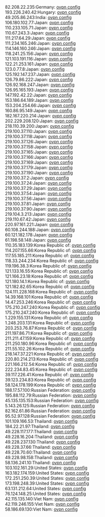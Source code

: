 82.208.22.235:Germany: [ovpn config](vpn/82_208_22_235.ovpn)  
193.226.240.42:Hungary: [ovpn config](vpn/193_226_240_42.ovpn)  
49.205.86.243:India: [ovpn config](vpn/49_205_86_243.ovpn)  
106.180.102.77:Japan: [ovpn config](vpn/106_180_102_77.ovpn)  
110.233.105.71:Japan: [ovpn config](vpn/110_233_105_71.ovpn)  
110.67.243.3:Japan: [ovpn config](vpn/110_67_243_3.ovpn)  
111.217.64.29:Japan: [ovpn config](vpn/111_217_64_29.ovpn)  
111.234.165.246:Japan: [ovpn config](vpn/111_234_165_246.ovpn)  
114.146.160.246:Japan: [ovpn config](vpn/114_146_160_246.ovpn)  
118.241.25.156:Japan: [ovpn config](vpn/118_241_25_156.ovpn)  
121.103.191.116:Japan: [ovpn config](vpn/121_103_191_116.ovpn)  
122.21.253.161:Japan: [ovpn config](vpn/122_21_253_161.ovpn)  
123.0.77.8:Japan: [ovpn config](vpn/123_0_77_8.ovpn)  
125.192.147.237:Japan: [ovpn config](vpn/125_192_147_237.ovpn)  
126.79.86.222:Japan: [ovpn config](vpn/126_79_86_222.ovpn)  
126.92.168.247:Japan: [ovpn config](vpn/126_92_168_247.ovpn)  
126.95.165.193:Japan: [ovpn config](vpn/126_95_165_193.ovpn)  
147.192.42.22:Japan: [ovpn config](vpn/147_192_42_22.ovpn)  
153.186.64.189:Japan: [ovpn config](vpn/153_186_64_189.ovpn)  
153.204.254.66:Japan: [ovpn config](vpn/153_204_254_66.ovpn)  
160.86.95.149:Japan: [ovpn config](vpn/160_86_95_149.ovpn)  
182.167.220.214:Japan: [ovpn config](vpn/182_167_220_214.ovpn)  
202.229.208.120:Japan: [ovpn config](vpn/202_229_208_120.ovpn)  
218.110.39.200:Japan: [ovpn config](vpn/218_110_39_200.ovpn)  
219.100.37.110:Japan: [ovpn config](vpn/219_100_37_110.ovpn)  
219.100.37.118:Japan: [ovpn config](vpn/219_100_37_118.ovpn)  
219.100.37.126:Japan: [ovpn config](vpn/219_100_37_126.ovpn)  
219.100.37.158:Japan: [ovpn config](vpn/219_100_37_158.ovpn)  
219.100.37.165:Japan: [ovpn config](vpn/219_100_37_165.ovpn)  
219.100.37.166:Japan: [ovpn config](vpn/219_100_37_166.ovpn)  
219.100.37.169:Japan: [ovpn config](vpn/219_100_37_169.ovpn)  
219.100.37.179:Japan: [ovpn config](vpn/219_100_37_179.ovpn)  
219.100.37.190:Japan: [ovpn config](vpn/219_100_37_190.ovpn)  
219.100.37.2:Japan: [ovpn config](vpn/219_100_37_2.ovpn)  
219.100.37.24:Japan: [ovpn config](vpn/219_100_37_24.ovpn)  
219.100.37.29:Japan: [ovpn config](vpn/219_100_37_29.ovpn)  
219.100.37.54:Japan: [ovpn config](vpn/219_100_37_54.ovpn)  
219.100.37.56:Japan: [ovpn config](vpn/219_100_37_56.ovpn)  
219.100.37.81:Japan: [ovpn config](vpn/219_100_37_81.ovpn)  
219.100.37.90:Japan: [ovpn config](vpn/219_100_37_90.ovpn)  
219.104.3.213:Japan: [ovpn config](vpn/219_104_3_213.ovpn)  
219.110.67.42:Japan: [ovpn config](vpn/219_110_67_42.ovpn)  
220.97.161.221:Japan: [ovpn config](vpn/220_97_161_221.ovpn)  
60.108.244.188:Japan: [ovpn config](vpn/60_108_244_188.ovpn)  
60.121.182.178:Japan: [ovpn config](vpn/60_121_182_178.ovpn)  
61.198.58.148:Japan: [ovpn config](vpn/61_198_58_148.ovpn)  
110.35.183.139:Korea Republic of: [ovpn config](vpn/110_35_183_139.ovpn)  
114.207.155.66:Korea Republic of: [ovpn config](vpn/114_207_155_66.ovpn)  
117.55.185.211:Korea Republic of: [ovpn config](vpn/117_55_185_211.ovpn)  
118.33.244.234:Korea Republic of: [ovpn config](vpn/118_33_244_234.ovpn)  
119.196.38.3:Korea Republic of: [ovpn config](vpn/119_196_38_3.ovpn)  
121.133.16.55:Korea Republic of: [ovpn config](vpn/121_133_16_55.ovpn)  
121.166.23.18:Korea Republic of: [ovpn config](vpn/121_166_23_18.ovpn)  
121.180.14.1:Korea Republic of: [ovpn config](vpn/121_180_14_1.ovpn)  
121.182.82.65:Korea Republic of: [ovpn config](vpn/121_182_82_65.ovpn)  
124.111.228.168:Korea Republic of: [ovpn config](vpn/124_111_228_168.ovpn)  
14.39.168.101:Korea Republic of: [ovpn config](vpn/14_39_168_101.ovpn)  
14.47.253.246:Korea Republic of: [ovpn config](vpn/14_47_253_246.ovpn)  
175.210.247.240:Korea Republic of: [ovpn config](vpn/175_210_247_240.ovpn)  
175.210.247.240:Korea Republic of: [ovpn config](vpn/175_210_247_240.ovpn)  
1.229.155.131:Korea Republic of: [ovpn config](vpn/1_229_155_131.ovpn)  
1.248.203.131:Korea Republic of: [ovpn config](vpn/1_248_203_131.ovpn)  
203.253.76.87:Korea Republic of: [ovpn config](vpn/203_253_76_87.ovpn)  
211.197.86.71:Korea Republic of: [ovpn config](vpn/211_197_86_71.ovpn)  
211.211.47.159:Korea Republic of: [ovpn config](vpn/211_211_47_159.ovpn)  
211.250.180.96:Korea Republic of: [ovpn config](vpn/211_250_180_96.ovpn)  
211.55.102.26:Korea Republic of: [ovpn config](vpn/211_55_102_26.ovpn)  
218.147.37.221:Korea Republic of: [ovpn config](vpn/218_147_37_221.ovpn)  
220.80.214.213:Korea Republic of: [ovpn config](vpn/220_80_214_213.ovpn)  
221.166.212.54:Korea Republic of: [ovpn config](vpn/221_166_212_54.ovpn)  
222.234.83.45:Korea Republic of: [ovpn config](vpn/222_234_83_45.ovpn)  
39.117.226.41:Korea Republic of: [ovpn config](vpn/39_117_226_41.ovpn)  
39.123.234.83:Korea Republic of: [ovpn config](vpn/39_123_234_83.ovpn)  
58.124.178.199:Korea Republic of: [ovpn config](vpn/58_124_178_199.ovpn)  
188.17.57.100:Russian Federation: [ovpn config](vpn/188_17_57_100.ovpn)  
195.88.112.79:Russian Federation: [ovpn config](vpn/195_88_112_79.ovpn)  
45.135.135.153:Russian Federation: [ovpn config](vpn/45_135_135_153.ovpn)  
5.143.26.125:Russian Federation: [ovpn config](vpn/5_143_26_125.ovpn)  
82.162.61.86:Russian Federation: [ovpn config](vpn/82_162_61_86.ovpn)  
95.52.97.128:Russian Federation: [ovpn config](vpn/95_52_97_128.ovpn)  
101.109.166.53:Thailand: [ovpn config](vpn/101_109_166_53.ovpn)  
184.22.21.97:Thailand: [ovpn config](vpn/184_22_21_97.ovpn)  
49.228.117.177:Thailand: [ovpn config](vpn/49_228_117_177.ovpn)  
49.228.16.204:Thailand: [ovpn config](vpn/49_228_16_204.ovpn)  
49.228.237.130:Thailand: [ovpn config](vpn/49_228_237_130.ovpn)  
49.228.37.66:Thailand: [ovpn config](vpn/49_228_37_66.ovpn)  
49.228.70.60:Thailand: [ovpn config](vpn/49_228_70_60.ovpn)  
49.228.98.158:Thailand: [ovpn config](vpn/49_228_98_158.ovpn)  
58.136.241.10:Thailand: [ovpn config](vpn/58_136_241_10.ovpn)  
103.102.161.29:United States: [ovpn config](vpn/103_102_161_29.ovpn)  
163.182.174.159:United States: [ovpn config](vpn/163_182_174_159.ovpn)  
172.251.250.39:United States: [ovpn config](vpn/172_251_250_39.ovpn)  
173.198.248.39:United States: [ovpn config](vpn/173_198_248_39.ovpn)  
63.131.212.64:United States: [ovpn config](vpn/63_131_212_64.ovpn)  
76.124.148.25:United States: [ovpn config](vpn/76_124_148_25.ovpn)  
42.115.135.140:Viet Nam: [ovpn config](vpn/42_115_135_140.ovpn)  
42.119.246.155:Viet Nam: [ovpn config](vpn/42_119_246_155.ovpn)  
58.186.69.130:Viet Nam: [ovpn config](vpn/58_186_69_130.ovpn)  
